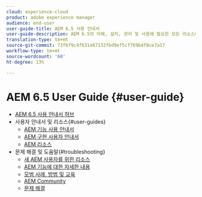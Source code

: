 ```yaml
---
cloud: experience-cloud
product: adobe experience manager
audience: end-user
user-guide-title: AEM 6.5 사용 안내서
user-guide-description: AEM 6.5의 이해, 설치, 관리 및 사용에 필요한 모든 리소스에 대한 개요
translation-type: tm+mt
source-git-commit: 73fbf9c4f631e87132fbd9ef5cf769b4f8ce7a17
workflow-type: tm+mt
source-wordcount: '60'
ht-degree: 13%

---
```



# AEM 6.5 User Guide {#user-guide}

+ [AEM 6.5 사용 안내서 허브](home.md)
+ 사용자 안내서 및 리소스{#user-guides}
   + [AEM 기능 사용 안내서](capabilities.md)
   + [AEM 구현 사용자 안내서](implementation.md)
   + [AEM 리소스](resources.md)
+ 문제 해결 및 도움말{#troubleshooting}
   + [새 AEM 사용자를 위한 리소스](new.md)
   + [AEM 기능에 대한 자세한 내용](learn.md)
   + [모범 사례, 방법 및 교육](best-practice.md)
   + [AEM Community](community.md)
   + [문제 해결](troubleshooting.md)
